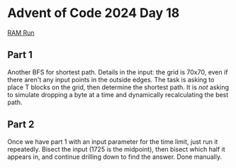 # Advent of Code 2024 Day 18
[RAM Run](https://adventofcode.com/2024/day/18)

## Part 1

Another BFS for shortest path. Details in the input: the grid is 70x70,
even if there aren't any input points in the outside edges. The task is
asking to place T blocks on the grid, then determine the shortest path.
It is *not* asking to simulate dropping a byte at a time and dynamically
recalculating the best path.

## Part 2

Once we have part 1 with an input parameter for the time limit, just
run it repeatedly. Bisect the input (1725 is the midpoint), then bisect
which half it appears in, and continue drilling down to find the 
answer. Done manually.
